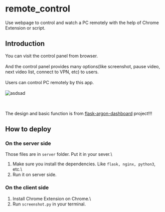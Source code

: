 # remote_control
Use webpage to control and watch a PC remotely with the help of Chrome Extension or script.

## Introduction
You can visit the control panel from browser.\
\
And the control panel provides many options(like screenshot, pause video, next video list, connect to VPN, etc) to users.\
\
Users can control PC remotely by this app.\
\
![asdsad](https://i.imgur.com/BLGGzRt.png)
<br>
<br>
<br>

The design and basic function is from [flask-argon-dashboard](https://github.com/app-generator/flask-argon-dashboard) project!!!

## How to deploy

### On the server side
Those files are in `server` folder. Put it in your sever.\

1. Make sure you install the dependencies. Like `flask, nginx, python3`, etc.\
2. Run it on server side.

### On the client side
1. Install Chrome Extension on Chrome.\
2. Run `screenshot.py` in your terminal.